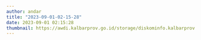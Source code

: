 ```yaml
---
author: andar
title: "2023-09-01-02-15-28"
date: 2023-09-01 02:15:28
thumbnail: https://awdi.kalbarprov.go.id/storage/diskominfo.kalbarprov.app/Galeri Foto/thumbnails/OHeozOnxw7MoNJXAxpbb65eKa3tUMuvpbVDtdA2O.jpg
---
```

